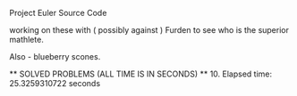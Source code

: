 Project Euler Source Code

working on these with ( possibly against ) Furden to see who is the superior mathlete.

Also - blueberry scones.

** SOLVED PROBLEMS (ALL TIME IS IN SECONDS) **
10. Elapsed time: 25.3259310722 seconds

